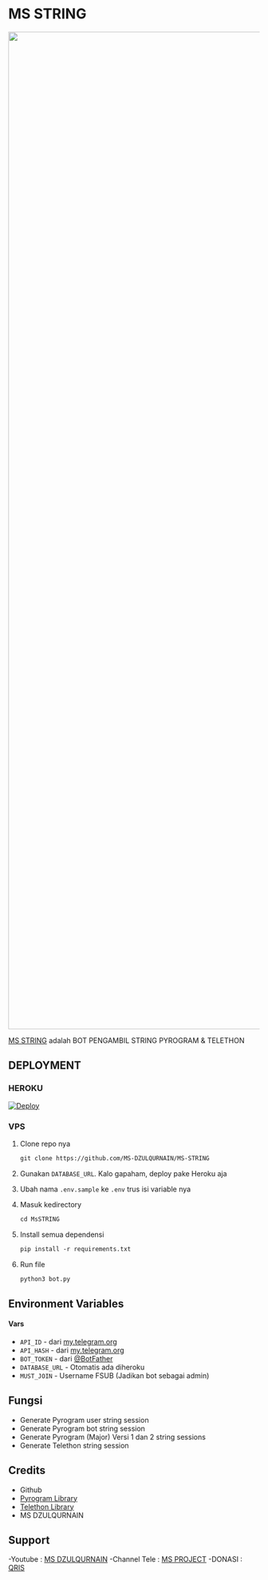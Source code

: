 # MS STRING

<p align="center"><a href="https://www.github.com/MS-DZULQURNAIN/MS-STRING"><img src="https://telegra.ph/file/c31bb15bf8cb3dac4bd68.jpg" width="2000"></a></p>

[MS STRING](https://t.me/MsSTRINGbot) adalah BOT PENGAMBIL STRING PYROGRAM & TELETHON 


## DEPLOYMENT

### HEROKU

[![Deploy](https://www.herokucdn.com/deploy/button.svg)](https://heroku.com/deploy?template=https://github.com/MS-DZULQURNAIN/MS-STRING)

### VPS

1. Clone repo nya
   ```markdown
   git clone https://github.com/MS-DZULQURNAIN/MS-STRING
   ```
2. Gunakan `DATABASE_URL`. Kalo gapaham, deploy pake Heroku aja
   
3. Ubah nama `.env.sample` ke `.env` trus isi variable nya

4. Masuk kedirectory
   ```markdown
   cd MsSTRING
   ```

5. Install semua dependensi
   ```markdown
   pip install -r requirements.txt
   ```

6. Run file
   ```markdown
   python3 bot.py
   ```

## Environment Variables

#### Vars

- `API_ID` - dari [my.telegram.org](https://my.telegram.org)
- `API_HASH` - dari [my.telegram.org](https://my.telegram.org)
- `BOT_TOKEN` - dari [@BotFather](https://t.me/BotFather)
- `DATABASE_URL` - Otomatis ada diheroku
- `MUST_JOIN` - Username FSUB (Jadikan bot sebagai admin)

## Fungsi

- Generate Pyrogram user string session
- Generate Pyrogram bot string session
- Generate Pyrogram (Major) Versi 1 dan 2 string sessions
- Generate Telethon string session


## Credits

- Github
- [Pyrogram Library](https://docs.pyrogram.org)
- [Telethon Library](https://docs.telethon.dev)
- MS DZULQURNAIN

## Support

-Youtube : [MS DZULQURNAIN](https://youtube.com/@msdzulqurnain5914)
-Channel Tele : [MS PROJECT](https://t.me/MSPR0JECT)
-DONASI : [QRIS](https://telegra.ph/file/bdf23d4e78c8337249c26.png)
